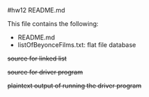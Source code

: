 #hw12 README.md

This file contains the following:
* README.md
* listOfBeyonceFilms.txt: flat file database

<strike>source for linked list</strike>

<strike>source for driver program</strike>

<strike>plaintext output of running the driver program</strike>


